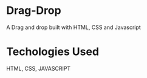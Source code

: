 # Drag-Drop

A Drag and drop built with HTML, CSS and Javascript

# Techologies Used 
HTML, CSS, JAVASCRIPT
